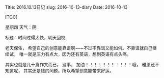 Title: 2016.10.13日记
slug: 2016-10-13-diary
Date: 2016-10-13

[TOC]

星期四 天气：阴

标题：时间过得太快，明天回校

老天保佑， 希望自己的创意能靠谱啊~~~不过不靠谱又能如何。不靠谱就自己继续试， 唯一就是压力有点大，因为还有英语，想到英语有点头痛。

其实也就是几十篇作文而已， 没事， 加油！！！！！！！！！！！哦， 雅思还不知道呢， 其实还是钱的问题。所以希望创意能带来好运。